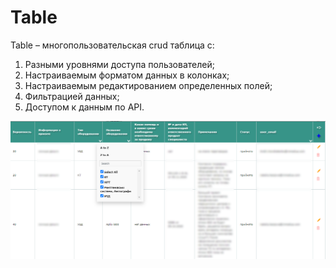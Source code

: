 # Table

Table – многопользовательская crud таблица с: 
1. Разными уровнями доступа пользователей;
2. Настраиваемым форматом данных в колонках;
3. Настраиваемым редактированием определенных полей;
4. Фильтрацией данных;
5. Доступом к данным по API.

![](screenshot/1.png?raw=true)